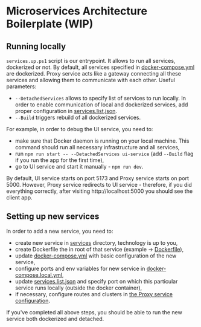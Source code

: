 # Microservices Architecture Boilerplate (WIP)

## Running locally
`services.up.ps1` script is our entrypoint. It allows to run all services, dockerized or not. By default, all services specified in [docker-compose.yml](./docker-compose.yml) are dockerized. 
Proxy service acts like a gateway connecting all these services and allowing them to communicate with each other. Useful parameters:
- `--DetachedServices` allows to specify list of services to run locally. In order to enable communication of local and dockerized services, add proper configuration in [services.list.json](./services.list.json).
- `--Build` triggers rebuild of all dockerized services.

For example, in order to debug the UI service, you need to:
- make sure that Docker daemon is running on your local machine. This command should run all necessary infrastructure and all services,
- run `npm run start -- --DetachedServices ui-service` (add `--Build` flag if you run the app for the first time),
- go to UI service and start it manually - `npm run dev`. 

By default, UI service starts on port 5173 and Proxy service starts on port 5000.
However, Proxy service redirects to UI service - therefore, if you did everything correctly, after visiting http://localhost:5000 you should see the client app.

## Setting up new services
In order to add a new service, you need to:
- create new service in [services](./services) directory, technology is up to you,
- create Dockerfile the in root of that service (example -> [Dockerfile](./services/UI/Dockerfile)),
- update [docker-compose.yml](./docker-compose.yml) with basic configuration of the new service,
- configure ports and env variables for new service in [docker-compose.local.yml](./docker-compose.local.yml),
- update [services.list.json](./services.list.json) and specify port on which this particular service runs locally (outside the docker container),
- if necessary, configure routes and clusters in [the Proxy service configuration](./services/Proxy/config.yaml).

If you've completed all above steps, you should be able to run the new service both dockerized and detached.
